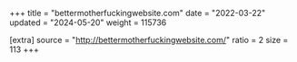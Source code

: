 +++
title = "bettermotherfuckingwebsite.com"
date = "2022-03-22"
updated = "2024-05-20"
weight = 115736

[extra]
source = "http://bettermotherfuckingwebsite.com/"
ratio = 2
size = 113
+++
